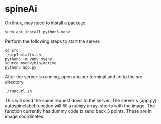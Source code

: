 # spineAi
On linux, may need to install a package.
```
sudo apt install python3-venv
```
Perform the following steps to start the server.
```
cd src
./pipInstalls.sh
python3 -m venv myenv
source myenv/bin/active
python3 app.py

```
After the server is running, open another terminal and cd to the 
src directory.
```
./runcurl.sh
```
This will send the spine request down to the server.
The server's (app.py) autospinelabel function will fill a numpy array, shorts with the image.
The function currently has dummy code to send back 3 points.  These
are in image coordinates.

